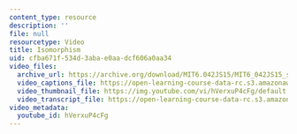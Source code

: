 ```yaml
---
content_type: resource
description: ''
file: null
resourcetype: Video
title: Isomorphism
uid: cfba671f-534d-3aba-e0aa-dcf606a0aa34
video_files:
  archive_url: https://archive.org/download/MIT6.042JS15/MIT6_042JS15_simple_isomorphism_video_ipod.mp4
  video_captions_file: https://open-learning-course-data-rc.s3.amazonaws.com/6-042j-mathematics-for-computer-science-spring-2015/fcbeac07597a50a7940f696fb4422a46_hVerxuP4cFg.vtt
  video_thumbnail_file: https://img.youtube.com/vi/hVerxuP4cFg/default.jpg
  video_transcript_file: https://open-learning-course-data-rc.s3.amazonaws.com/6-042j-mathematics-for-computer-science-spring-2015/2a25b47a3019fbc5894ff6d93454fd93_hVerxuP4cFg.pdf
video_metadata:
  youtube_id: hVerxuP4cFg
---
```

